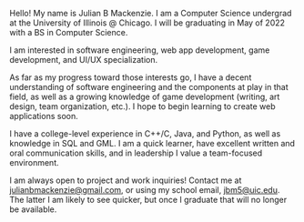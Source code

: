 Hello! My name is Julian B Mackenzie. I am a Computer Science undergrad at the University of Illinois @ Chicago.
I will be graduating in May of 2022 with a BS in Computer Science.


I am interested in software engineering, web app development, game development, and UI/UX specialization.


As far as my progress toward those interests go, I have a decent understanding of software engineering and the components
at play in that field, as well as a growing knowledge of game development (writing, art design, team organization, etc.).
I hope to begin learning to create web applications soon.


I have a college-level experience in C++/C, Java, and Python, as well as knowledge in SQL and GML.
I am a quick learner, have excellent written and oral communication skills, and in leadership I value a team-focused environment.


I am always open to project and work inquiries!
Contact me at julianbmackenzie@gmail.com, or using my school email, jbm5@uic.edu.
The latter I am likely to see quicker, but once I graduate that will no longer be available.



<!---
julianmackenzie/julianmackenzie is a ✨ special ✨ repository because its `README.md` (this file) appears on your GitHub profile.
You can click the Preview link to take a look at your changes.
--->

